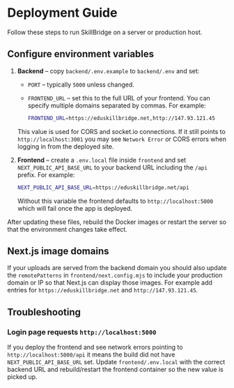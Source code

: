 # Deployment Guide

Follow these steps to run SkillBridge on a server or production host.

## Configure environment variables

1. **Backend** – copy `backend/.env.example` to `backend/.env` and set:
   - `PORT` – typically `5000` unless changed.
   - `FRONTEND_URL` – set this to the full URL of your frontend. You can
     specify multiple domains separated by commas. For example:
     
     ```bash
     FRONTEND_URL=https://eduskillbridge.net,http://147.93.121.45
     ```
     
    This value is used for CORS and socket.io connections. If it still points to
    `http://localhost:3001` you may see `Network Error` or CORS errors when
    logging in from the deployed site.

2. **Frontend** – create a `.env.local` file inside `frontend` and set
   `NEXT_PUBLIC_API_BASE_URL` to your backend URL including the `/api` prefix.
   For example:
   
   ```bash
   NEXT_PUBLIC_API_BASE_URL=https://eduskillbridge.net/api
   ```
   
   Without this variable the frontend defaults to `http://localhost:5000` which
   will fail once the app is deployed.

After updating these files, rebuild the Docker images or restart the server so
that the environment changes take effect.

## Next.js image domains

If your uploads are served from the backend domain you should also update the
`remotePatterns` in `frontend/next.config.mjs` to include your production domain
or IP so that Next.js can display those images. For example add entries for
`https://eduskillbridge.net` and `http://147.93.121.45`.

## Troubleshooting

### Login page requests `http://localhost:5000`

If you deploy the frontend and see network errors pointing to
`http://localhost:5000/api` it means the build did not have
`NEXT_PUBLIC_API_BASE_URL` set.  Update `frontend/.env.local` with the correct
backend URL and rebuild/restart the frontend container so the new value is
picked up.
